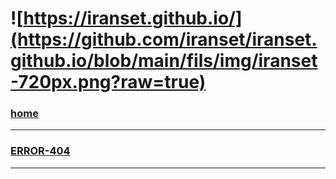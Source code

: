 # ![https://iranset.github.io/](https://github.com/iranset/iranset.github.io/blob/main/fils/img/iranset-720px.png?raw=true)
### [home](https://github.com/iranset/iranset.github.io/blob/main/index.html)
***
### [ERROR-404]()
***
### 
